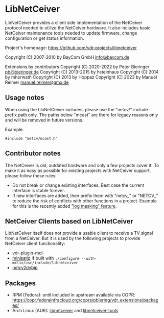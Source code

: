 LibNetCeiver
============

LibNetCeiver provides a client side implementation of the NetCeiver protocol needed to utilize the NetCeiver hardware. It also includes basic NetCeiver maintenance tools needed to update firmware, change configuration or get status information.

Project's homepage:
https://github.com/vdr-projects/libnetceiver

Copyright (C) 2007-2010 by BayCom GmbH <info@baycom.de>

Extensions by contributors
Copyright (C) 2020-2022 by Peter Bieringer <pb@bieringer.de>
Copyright (C) 2013-2015 by hsteinhaus
Copyright (C) 2014      by mhorwath
Copyright (C) 2013      by Hoppaz
Copyright (C) 2023      by Manuel Reimer <manuel.reimer@gmx.de>

Usage notes
-----------

When using the LibNetCeiver includes, please use the "netcv/" include prefix path only. The paths below "mcast" are there for legacy reasons only and will be removed in future versions.

Example:
```
#include "netcv/mcast.h"
```

Contributor notes
-----------------

The NetCeiver is old, outdated hardware and only a few projects cover it. To make it as easy as possible for existing projects with NetCeiver support, please follow these rules:

- Do not break or change existing interfaces. Best case the current interface is stable forever.
- If new interfaces are added, then prefix them with "netcv_" or "NETCV_" to reduce the risk of conflicts with other functions in a project. Example for this is the recently added ["log masking" feature](https://github.com/vdr-projects/libnetceiver/blob/master/lib/logging.h).

NetCeiver Clients based on LibNetCeiver
---------------------------------------

LibNetCeiver itself does not provide a usable client to receive a TV signal from a NetCeiver. But it is used by the following projects to provide NetCeiver client functionality:

- [vdr-plugin-mcli](https://github.com/vdr-projects/vdr-plugin-mcli/)
- [minisatip](https://minisatip.org/) if built with `./configure --with-mcli=/usr/include/libnetceiver`
- [netcv2dvbip](https://github.com/vdr-projects/netcv2dvbip)

Packages
--------

* RPM (Fedora): until included in upstream available via COPR: https://copr.fedorainfracloud.org/coprs/pbiering/vdr_extensions/packages/
* Arch Linux (AUR): [libnetceiver](https://aur.archlinux.org/packages/libnetceiver) and [libnetceiver-tools](https://aur.archlinux.org/packages/libnetceiver-tools)
